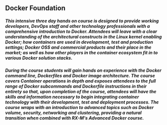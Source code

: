 ## Docker Foundation

##### This intensive three day hands on course is designed to provide working developers, DevOps staff and other technology professionals with a comprehensive introduction to Docker. Attendees will leave with a clear understanding of the architectural constructs in the Linux kernel enabling Docker; how containers are used in development, test and production settings; Docker OSS and commercial products and their place in the market; as well as how other players in the container ecosystem fit in to various Docker solution stacks.

##### During the course students will gain hands on experience with the Docker command line, Dockerfiles and Docker image architecture. The course covers Container operations in depth and exposes attendees to the full range of Docker subcommands and Dockerfile instructions in their entirety so that, upon completion of the course, attendees will have the skills and information necessary to begin integrating container technology with their development, test and deployment processes. The course wraps with an introduction to advanced topics such as Docker volume, security, networking and clustering, providing a natural transition when combined with RX-M's Advanced Docker course.
